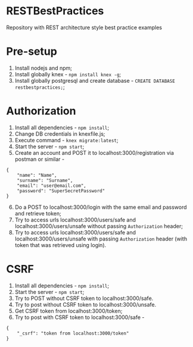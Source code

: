 # RESTBestPractices
Repository with REST architecture style best practice examples

# Pre-setup
1) Install nodejs and npm;
2) Install globally knex - ``npm install knex -g``;
3) Install globally postgresql and create database - ``CREATE DATABASE restbestpractices;``;

# Authorization
1) Install all dependencies - ``npm install``;
2) Change DB credentials in knexfile.js;
3) Execute command - ``knex migrate:latest``;
4) Start the server - ``npm start``;
5) Create an account and POST it to localhost:3000/registration via postman or similar -
```
{
	"name": "Name",
	"surname": "Surname",
	"email": "user@email.com",
	"password": "SuperSecretPassword"
}
```
6) Do a POST to localhost:3000/login with the same email and password and retrieve token;
7) Try to access urls localhost:3000/users/safe and localhost:3000/users/unsafe without passing ``Authorization`` header;
8) Try to access urls localhost:3000/users/safe and localhost:3000/users/unsafe with passing ``Authorization`` header (with token that was retrieved using login).

# CSRF
1) Install all dependencies - ``npm install``;
2) Start the server - ``npm start``;
3) Try to POST without CSRF token to localhost:3000/safe.
4) Try to post without CSRF token to localhost:3000/unsafe.
5) Get CSRF token from localhost:3000/token;
6) Try to post with CSRF token to localhost:3000/safe -
```
{
	"_csrf": "token from localhost:3000/token"
}
```